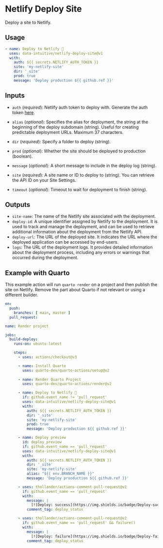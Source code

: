 Netlify Deploy Site
================

Deploy a site to Netlify.

## Usage

``` yaml
- name: Deploy to Netlify 🚀
  uses: data-intuitive/netlify-deploy-site@v1
  with:
    auth: ${{ secrets.NETLIFY_AUTH_TOKEN }}
    site: 'my-netlify-site'
    dir: '_site'
    prod: true
    message: 'Deploy production ${{ github.ref }}'
```

## Inputs

- `auth` (*required*): Netlify auth token to deploy with. Generate the
  auth token
  [here](https://app.netlify.com/user/applications#personal-access-tokens).

- `alias` (*optional*): Specifies the alias for deployment, the string
  at the beginning of the deploy subdomain (string). Useful for creating
  predictable deployment URLs. Maximum 37 characters.

- `dir` (*required*): Specify a folder to deploy (string).

- `prod` (*optional*): Whether the site should be deployed to production
  (boolean).

- `message` (*optional*): A short message to include in the deploy log
  (string).

- `site` (*required*): A site name or ID to deploy to (string). You can
  retrieve the API ID on your Site Settings.

- `timeout` (*optional*): Timeout to wait for deployment to finish
  (string).

## Outputs

- `site-name`: The name of the Netlify site associated with the
  deployment.
- `deploy-id`: A unique identifier assigned by Netlify to the
  deployment. It is used to track and manage the deployment, and can be
  used to retrieve additional information about the deployment from the
  Netlify API.
- `deploy-url`: The URL of the deployed site. It indicates the URL where
  the deployed application can be accessed by end-users.
- `logs`: The URL of the deployment logs. It provides detailed
  information about the deployment process, including any errors or
  warnings that occurred during the deployment.

## Example with Quarto

This example action will run `quarto render` on a project and then
publish the site on Netlify. Remove the part about Quarto if not
relevant or using a different builder.

``` yaml
on:
  push:
    branches: [ main, master ]
  pull_request:

name: Render project

jobs:
  build-deploy:
    runs-on: ubuntu-latest

    steps:
      - uses: actions/checkout@v3

      - name: Install Quarto
        uses: quarto-dev/quarto-actions/setup@v2
      
      - name: Render Quarto Project
        uses: quarto-dev/quarto-actions/render@v2

      - name: Deploy to Netlify 🚀
        if: github.event_name != 'pull_request'
        uses: data-intuitive/netlify-deploy-site@v1
        with:
          auth: ${{ secrets.NETLIFY_AUTH_TOKEN }}
          dir: '_site'
          site: 'my-netlify-site'
          prod: true
          message: 'Deploy production ${{ github.ref }}'

      - name: Deploy preview
        id: deploy_preview
        if: github.event_name == 'pull_request'
        uses: data-intuitive/netlify-deploy-site@v1
        with:
          auth: ${{ secrets.NETLIFY_AUTH_TOKEN }}
          dir: '_site'
          site: 'my-netlify-site'
          alias: "${{ env.BRANCH_NAME }}"
          message: 'Deploy prooduction ${{ github.ref }}'

      - uses: thollander/actions-comment-pull-request@v2
        if: github.event_name == 'pull_request'
        with:
          message: |
            [![Deploy: success](https://img.shields.io/badge/Deploy-success-success)](${{ steps.deploy_preview.outputs.deploy-url }})
          comment_tag: deploy_status

      - uses: thollander/actions-comment-pull-request@v2
        if: github.event_name == 'pull_request' && failure()
        with:
          message: |
            [![Deploy: failure](https://img.shields.io/badge/Deploy-failure-critical)]${{ steps.deploy_preview.outputs.logs }})
          comment_tag: deploy_status
```
